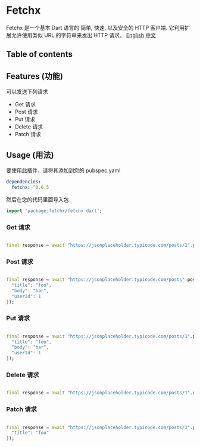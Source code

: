 # Fetchx

Fetchx 是一个基本 Dart 语言的 简单, 快速, 以及安全的 HTTP 客户端. 它利用扩展允许使用类似 URL 的字符串来发出 HTTP 请求。
[English](README.md) [中文](README_zh_CN.md)

## Table of contents

## Features (功能)

可以发送下列请求

- Get 请求
- Post 请求
- Put 请求
- Delete 请求
- Patch 请求

## Usage (用法)

要使用此插件，请将其添加到您的 pubspec.yaml

```yaml
dependencies:
  fetchx: ^0.0.5
```

然后在您的代码里面导入包

```dart
import 'package:fetchx/fetchx.dart';
```

### Get 请求

```dart

final response = await "https://jsonplaceholder.typicode.com/posts/1".get();

```

### Post 请求

```dart

final response = await "https://jsonplaceholder.typicode.com/posts".post({
  "title": "foo",
  "body": "bar",
  "userId": 1
});

```

### Put 请求

```dart

final response = await "https://jsonplaceholder.typicode.com/posts/1".put({
  "title": "foo",
  "body": "bar",
  "userId": 1
});

```

### Delete 请求

```dart

final response = await "https://jsonplaceholder.typicode.com/posts/1".delete();

```

### Patch 请求

```dart

final response = await "https://jsonplaceholder.typicode.com/posts/1".patch({
  "title": "foo"
});

```

